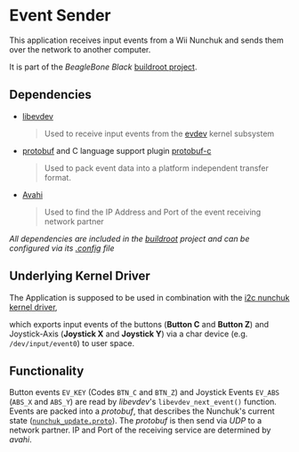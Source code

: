 # Event Sender

This application receives input events from a Wii Nunchuk and sends them over the network
to another computer.

It is part of the _BeagleBone Black_ [buildroot project].

## Dependencies

- [libevdev]
    > Used to receive input events from the [evdev] kernel subsystem

- [protobuf] and C language support plugin [protobuf-c]
    > Used to pack event data into a platform independent transfer format.

- [Avahi]
    > Used to find the IP Address and Port of the event receiving network partner

_All dependencies are included in the [buildroot] project and can be configured via its [.config] file_


## Underlying Kernel Driver
The Application is supposed to be used in combination with the [i2c nunchuk kernel driver],

which exports input events of the buttons (**Button C** and **Button Z**) and Joystick-Axis
(**Joystick X** and **Joystick Y**) via a char device (e.g. `/dev/input/event0`) to user space.

## Functionality
Button events `EV_KEY` (Codes `BTN_C` and `BTN_Z`) and Joystick Events `EV_ABS`
(`ABS_X` and `ABS_Y`) are read by _libevdev_'s `libevdev_next_event()` function.
Events are packed into a _protobuf_, that describes the Nunchuk's current state ([`nunchuk_update.proto`]).
The _protobuf_ is then send via _UDP_ to a network partner.
IP and Port of the receiving service are determined by _avahi_.

[//]: # (Reference Links)
[buildroot]: <https://buildroot.org/>
[evdev]: <https://en.wikipedia.org/wiki/Evdev>
[avahi]: <https://www.avahi.org/>
[libevdev]: <https://www.freedesktop.org/wiki/Software/libevdev/>
[protobuf]: <https://developers.google.com/protocol-buffers/>
[protobuf-c]: <https://github.com/protobuf-c/protobuf-c>

[.config]: <https://bitbucket.org/MarcoHartmann/buildroot_bbb/src/myBBB/.config>
[buildroot project]: <https://bitbucket.org/MarcoHartmann/buildroot_bbb/src>
[i2c nunchuk kernel driver]: <https://bitbucket.org/MarcoHartmann/i2c_nunchuk/src/master/>
[`nunchuk_update.proto`]: <https://bitbucket.org/MarcoHartmann/event_sender/src/master/nunchuk_update.proto>
